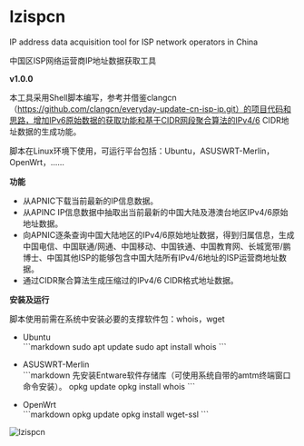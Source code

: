 # lzispcn
IP address data acquisition tool for ISP network operators in China

中国区ISP网络运营商IP地址数据获取工具

**v1.0.0**

本工具采用Shell脚本编写，参考并借鉴clangcn（https://github.com/clangcn/everyday-update-cn-isp-ip.git）的项目代码和思路，增加IPv6原始数据的获取功能和基于CIDR网段聚合算法的IPv4/6 CIDR地址数据的生成功能。

脚本在Linux环境下使用，可运行平台包括：Ubuntu，ASUSWRT-Merlin，OpenWrt，......

**功能**

<ul><li>从APNIC下载当前最新的IP信息数据。</li>

<li>从APINC IP信息数据中抽取出当前最新的中国大陆及港澳台地区IPv4/6原始地址数据。</li>

<li>向APNIC逐条查询中国大陆地区的IPv4/6原始地址数据，得到归属信息，生成中国电信、中国联通/网通、中国移动、中国铁通、中国教育网、长城宽带/鹏博士、中国其他ISP的能够包含中国大陆所有IPv4/6地址的ISP运营商地址数据。</li>

<li>通过CIDR聚合算法生成压缩过的IPv4/6 CIDR格式地址数据。</li></ul>

**安装及运行**

脚本使用前需在系统中安装必要的支撑软件包：whois，wget
<ul><li>Ubuntu</li>
```markdown
    sudo apt update
    sudo apt install whois
```</ul>
<ul><li>ASUSWRT-Merlin</li>
```markdown
    先安装Entware软件存储库（可使用系统自带的amtm终端窗口命令安装）。
    opkg update
    opkg install whois
```</ul>
<ul><li>OpenWrt</li>
```markdown
    opkg update
    opkg install wget-ssl
```</ul>

![lzispcn](https://user-images.githubusercontent.com/73221087/229587948-7758d3a1-68bd-4cf0-b582-a78a5e8a07e5.jpg)
